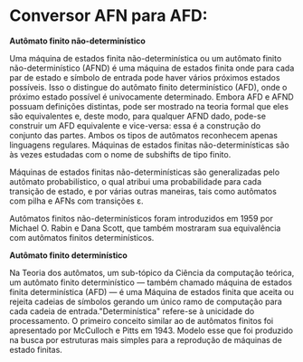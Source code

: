 # Conversor AFN para AFD:

**Autômato finito não-determinístico**

Uma máquina de estados finita não-determinística ou um autômato finito não-determinístico (AFND) é uma máquina de estados finita onde para cada par de estado e símbolo de entrada pode haver vários próximos estados possíveis. Isso o distingue do autômato finito determinístico (AFD), onde o próximo estado possível é univocamente determinado. Embora AFD e AFND possuam definições distintas, pode ser mostrado na teoria formal que eles são equivalentes e, deste modo, para qualquer AFND dado, pode-se construir um AFD equivalente e vice-versa: essa é a construção do conjunto das partes. Ambos os tipos de autômatos reconhecem apenas linguagens regulares. Máquinas de estados finitas não-determinísticas são às vezes estudadas com o nome de subshifts de tipo finito.

Máquinas de estados finitas não-determinísticas são generalizadas pelo autômato probabilístico, o qual atribui uma probabilidade para cada transição de estado, e por várias outras maneiras, tais como autômatos com pilha e AFNs com transições ε.

Autômatos finitos não-determinísticos foram introduzidos em 1959 por Michael O. Rabin e Dana Scott, que também mostraram sua equivalência com autômatos finitos determinísticos.

**Autômato finito determinístico**

Na Teoria dos autômatos, um sub-tópico da Ciência da computação teórica, um autômato finito determinístico — também chamado máquina de estados finita determinística (AFD) — é uma Máquina de estados finita que aceita ou rejeita cadeias de símbolos gerando um único ramo de computação para cada cadeia de entrada."Determinística" refere-se à unicidade do processamento. O primeiro conceito similar ao de autômatos finitos foi apresentado por McCulloch e Pitts em 1943. Modelo esse que foi produzido na busca por estruturas mais simples para a reprodução de máquinas de estado finitas.
